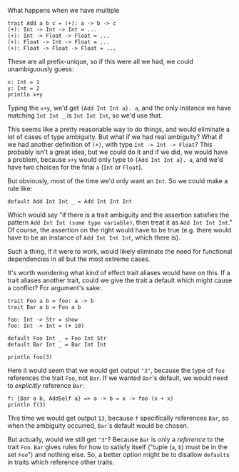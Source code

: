 What happens when we have multiple

```
trait Add a b c = (+): a -> b -> c
(+): Int -> Int -> Int = ...
(+): Int -> Float -> Float = ...
(+): Float -> Int -> Float = ...
(+): Float -> Float -> Float = ...
```

These are all prefix-unique, so if this were all we had, we could unambiguously guess:

```
x: Int = 1
y: Int = 2
println x+y
```

Typing the `x+y`, we'd get `{Add Int Int a}. a`, and the only instance we have matching `Int Int _` is `Int Int Int`, so we'd use that.

This seems like a pretty reasonable way to do things, and would eliminate a lot of cases of type ambiguity. But what if we had real ambiguity? What if we had another definition of `(+)`, with type `Int -> Int -> Float`? This probably isn't a great idea, but we could do it and if we did, we would have a problem, because `x+y` would only type to `{Add Int Int a}. a`, and we'd have two choices for the final `a` (`Int` or `Float`).

But obviously, most of the time we'd only want an `Int`. So we could make a rule like:

```
default Add Int Int _ = Add Int Int Int
```

Which would say "if there is a trait ambiguity and the assertion satisfies the pattern `Add Int Int (some type variable)`, then treat it as `Add Int Int Int`." Of course, the assertion on the right would have to be true (e.g. there would have to be an instance of `Add Int Int Int`, which there is).

Such a thing, if it were to work, would likely eliminate the need for functional dependencies in all but the most extreme cases.

It's worth wondering what kind of effect trait aliases would have on this. If a trait aliases another trait, could we give the trait a default which might cause a conflict? For argument's sake:

```
trait Foo a b = foo: a -> b
trait Bar a b = Foo a b

foo: Int -> Str = show
foo: Int -> Int = (+ 10)

default Foo Int _ = Foo Int Str
default Bar Int _ = Bar Int Int

println foo(3)
```

Here it would seem that we would get output `"3"`, because the type of `foo` references the trait `Foo`, not `Bar`. If we wanted `Bar`'s default, we would need to *explicitly* reference `Bar`:

```
f: {Bar a b, AddSelf a} => a -> b = x -> foo (x + x)
println f(3)
```

This time we would get output `13`, because `f` specifically references `Bar`, so when the ambiguity occurred, `Bar`'s default would be chosen.

But actually, would we still get `"3"`? Because `Bar` is only a *reference* to the trait `Foo`. `Bar` gives rules for how to satisfy itself ("tuple (`a`, `b`) must be in the set `Foo`") and nothing else. So, a better option might be to disallow `default`s in traits which reference other traits.
